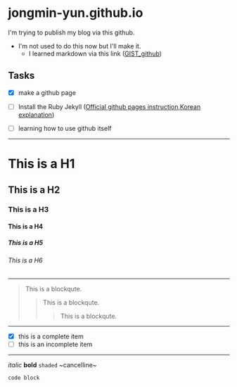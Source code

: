 # jongmin-yun.github.io
I'm trying to publish my blog via this github.

* I'm not used to do this now but I'll make it.
  * I learned markdown via this link ([GIST_github](https://gist.github.com/ihoneymon/652be052a0727ad59601))

## Tasks
* [x] make a github page
* [ ] Install the Ruby Jekyll ([Official github pages instruction](https://pages.github.com/),[Korean explanation](https://gmlwjd9405.github.io/2017/10/06/Jekyll-github.io-blog-1.html))
* [ ] learning how to use github itself


---
# This is a H1
## This is a H2
### This is a H3
#### This is a H4
##### This is a H5
###### This is a H6
---
> This is a blockqute.
>> This is a blockqute.
>>> This is a blockqute.
---
- [x] this is a complete item
- [ ] this is an incomplete item
---
*italic* **bold** `shaded` ~cancelline~
```
code block
```
